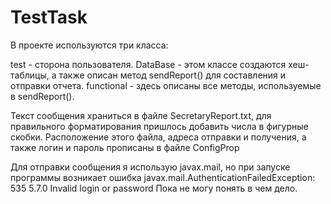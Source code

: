 # TestTask

В проекте используются три класса:

test - сторона пользователя.
DataBase - этом классе создаются хеш-таблицы, а также описан метод sendReport() для составления и отправки отчета.
functional - здесь описаны все методы, используемые в sendReport().

Текст сообщения храниться в файле SecretaryReport.txt, для правильного форматирования пришлось добавить числа в фигурные скобки.
Расположение этого файла, адреса отправки и получения, а также логин и пароль прописаны в файле ConfigProp

Для отправки сообщения я использую javax.mail, но при запуске программы возникает ошибка 
javax.mail.AuthenticationFailedException: 535 5.7.0 Invalid login or password
Пока не могу понять в чем дело.


